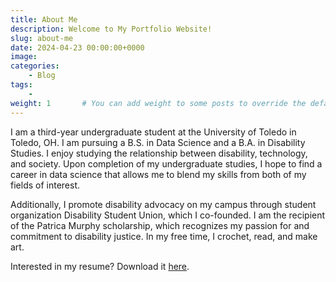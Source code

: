 ```yaml
---
title: About Me
description: Welcome to My Portfolio Website!
slug: about-me
date: 2024-04-23 00:00:00+0000
image:
categories: 
    - Blog
tags:
    - 
weight: 1       # You can add weight to some posts to override the default sorting (date descending)
---
```


I am a third-year undergraduate student at the University of Toledo in Toledo, OH. I am pursuing a B.S. in Data Science and a B.A. in Disability Studies. I enjoy studying the relationship between disability, technology, and society. Upon completion of my undergraduate studies, I hope to find a career in data science that allows me to blend my skills from both of my fields of interest.

Additionally, I promote disability advocacy on my campus through student organization Disability Student Union, which I co-founded. I am the recipient of the Patrica Murphy scholarship, which recognizes my passion for and commitment to disability justice. In my free time, I crochet, read, and make art.

Interested in my resume? Download it [here](assets/MarissaKuehn_Resume.pdf).